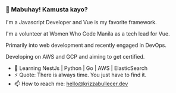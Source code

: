 ### 👋 Mabuhay! Kamusta kayo?


I'm a Javascript Developer and Vue is my favorite framework. 

I'm a volunteer at Women Who Code Manila as a tech lead for Vue.

Primarily into web development and recently engaged in DevOps.

Developing on AWS and GCP and aiming to get certified. 

- 🌱 Learning NestJs | Python | Go | AWS | ElasticSearch 
- ⚡ Quote: There is always time. You just have to find it.
- 📫 How to reach me: [hello@krizzabullecer.dev](mailto:hello@krizzabullecer.dev)
